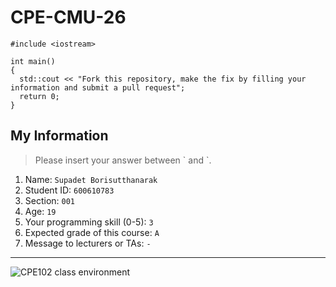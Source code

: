 # CPE-CMU-26
>
```
#include <iostream>

int main()
{
  std::cout << "Fork this repository, make the fix by filling your information and submit a pull request";
  return 0;
}
```

## My Information
> Please insert your answer between \` and \`.

1. Name: `Supadet Borisutthanarak`
2. Student ID: `600610783`
3. Section: `001`
4. Age: `19`
5. Your programming skill (0-5): `3`
6. Expected grade of this course: `A`
7. Message to lecturers or TAs: `-`

---
![CPE102 class environment](https://github.com/tmwatchanan/CPE-CMU-26/raw/master/cpe102_class_envi.jpg)
